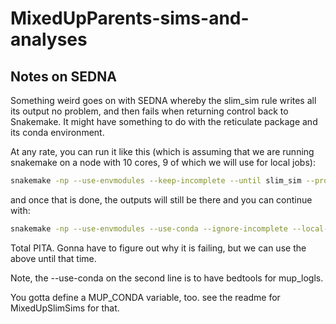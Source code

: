 # MixedUpParents-sims-and-analyses

## Notes on SEDNA

Something weird goes on with SEDNA whereby the slim_sim rule writes all its output
no problem, and then fails when returning control back to Snakemake.  It might
have something to do with the reticulate package and its conda environment.

At any rate, you can run it like this (which is assuming that we are running snakemake
on a node with 10 cores, 9 of which we will use for local jobs):
```sh
snakemake -np --use-envmodules --keep-incomplete --until slim_sim --profile hpcc-profiles/slurm/sedna
```
and once that is done, the outputs will still be there and you can continue with:
```sh
snakemake -np --use-envmodules --use-conda --ignore-incomplete --local-cores 9 --profile hpcc-profiles/slurm/sedna
```

Total PITA.  Gonna have to figure out why it is failing, but we can use the above
until that time.

Note, the --use-conda on the second line is to have bedtools for mup_logls.

You gotta define a MUP_CONDA variable, too. see the readme for MixedUpSlimSims for that.




